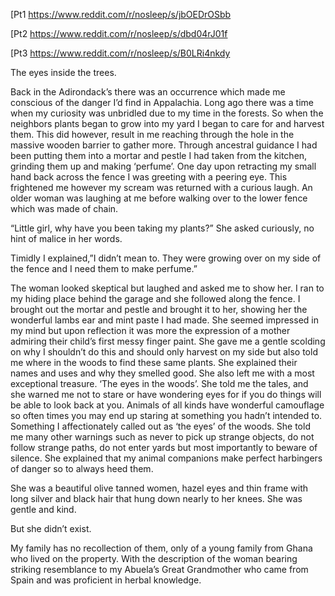 [Pt1 https://www.reddit.com/r/nosleep/s/jbOEDrOSbb

[Pt2 https://www.reddit.com/r/nosleep/s/dbd04rJ01f 

[Pt3 https://www.reddit.com/r/nosleep/s/B0LRi4nkdy


The eyes inside the trees. 


Back in the Adirondack’s there was an occurrence which made me conscious of the danger I’d find in Appalachia. Long ago there was a time when my curiosity was unbridled due to my time in the forests. So when the neighbors plants began to grow into my yard I began to care for and harvest them. This did however, result in me reaching through the hole in the massive wooden barrier to gather more. Through ancestral guidance I had been putting them into a mortar and pestle I had taken from the kitchen, grinding them up and making ‘perfume’. One day upon retracting my small hand back across the fence I was greeting with a peering eye. This frightened me however my scream was returned with a curious laugh. An older woman was laughing at me before walking over to the lower fence which was made of chain. 


“Little girl, why have you been taking my plants?” She asked curiously, no hint of malice in her words. 


Timidly I explained,”I didn’t mean to. They were growing over on my side of the fence and I need them to make perfume.”


The woman looked skeptical but laughed and asked me to show her. I ran to my hiding place behind the garage and she followed along the fence. I brought out the mortar and pestle and brought it to her, showing her the wonderful lambs ear and mint paste I had made. She seemed impressed in my mind but upon reflection it was more the expression of a mother admiring their child’s first messy finger paint. She gave me a gentle scolding on why I shouldn’t do this and should only harvest on my side but also told me where in the woods to find these same plants. She explained their names and uses and why they smelled good. She also left me with a most exceptional treasure. ‘The eyes in the woods’. She told me the tales, and she warned me not to stare or have wondering eyes for if you do things will be able to look back at you. Animals of all kinds have wonderful camouflage so often times you may end up staring at something you hadn’t intended to. Something I affectionately called out as ‘the eyes’ of the woods.  She told me many other warnings such as never to pick up strange objects, do not follow strange paths, do not enter yards but most importantly to beware of silence. She explained that my animal companions make perfect harbingers of danger so to always heed them. 


She was a beautiful olive tanned women, hazel eyes and thin frame with long silver and black hair that hung down nearly to her knees. She was gentle and kind. 


But she didn’t exist. 


My family has no recollection of them, only of a young family from Ghana who lived on the property. With the description of the woman bearing striking resemblance to my Abuela’s Great Grandmother who came from Spain and was proficient in herbal knowledge. 